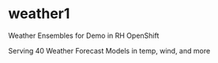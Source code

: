 # weather1
Weather Ensembles for Demo in RH OpenShift

Serving 40 Weather Forecast Models in temp, wind, and more
